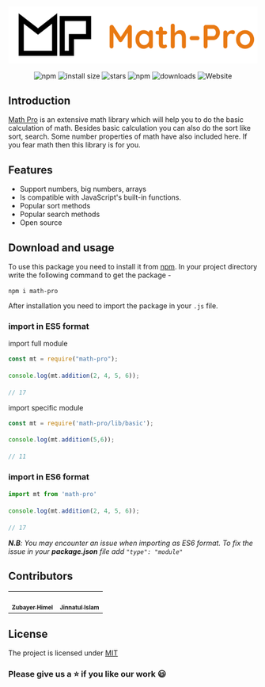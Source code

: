 <div align='center'>

![img](img/Group%204.png)

![npm](https://badgen.net/npm/v/math-pro)
![install size](https://badgen.net/packagephobia/install/math-pro)
![stars](https://badgen.net/github/stars/pro-js/math-pro)
![npm](https://img.shields.io/npm/dw/math-pro)
![downloads](https://badgen.net/npm/dt/math-pro)
![Website](https://img.shields.io/website?down_color=lightgrey&down_message=down&up_color=green&up_message=up&url=https%3A%2F%2Fpro-js.github.io%2Fmath-pro-site%2F)

</div>

## Introduction

[Math Pro](https://pro-js.github.io/math-pro-site/) is an extensive math library which will help you to do the basic calculation of math. Besides basic calculation you can also do the sort like sort, search. Some number properties of math have also included here. If you fear math then this library is for you.

## Features

- Support numbers, big numbers, arrays
- Is compatible with JavaScript's built-in functions.
- Popular sort methods
- Popular search methods
- Open source

## Download and usage

To use this package you need to install it from [npm](https://www.npmjs.com/package/math-pro). In your project directory write the following command to get the package -

`npm i math-pro`


After installation you need to import the package in your `.js` file.

### import in ES5 format

import full module

```js
const mt = require("math-pro");

console.log(mt.addition(2, 4, 5, 6));

// 17
```
import specific module
```js
const mt = require('math-pro/lib/basic');

console.log(mt.addition(5,6));

// 11

```

### import in ES6 format 

```js
import mt from 'math-pro'

console.log(mt.addition(2, 4, 5, 6));

// 17
```
_**N.B**: You may encounter an issue when importing as ES6 format. To fix the issue in your **package.json** file add `"type": "module"`_


## Contributors
<table>
<tr>
<td align="center"><a href="https://zubayerhimel.github.io"><img src="https://avatars0.githubusercontent.com/u/29758443?v=4" width="100px;" alt=""/><br /><sub><b>Zubayer Himel</b></sub></a><br /></td>
<td align="center"><a href="https://morol1957.blogspot.com"><img src="https://avatars0.githubusercontent.com/jinnatul" width="100px;" alt=""/><br /><sub><b>Jinnatul Islam</b></sub></a><br /></td>
</tr>
</table>

## License

The project is licensed under [MIT](LICENSE)

### Please give us a :star: if you like our work :smiley: